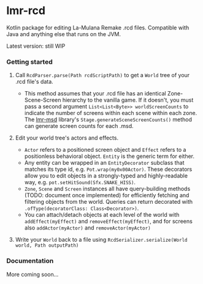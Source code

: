 # lmr-rcd
Kotlin package for editing La-Mulana Remake .rcd files. Compatible with Java and anything else that runs on the JVM.

Latest version: still WIP

### Getting started
1. Call `RcdParser.parse(Path rcdScriptPath)` to get a `World` tree of your .rcd file's data.
    * This method assumes that your .rcd file has an identical Zone-Scene-Screen hierarchy to the vanilla game.
        If it doesn't, you must pass a second argument `List<List<Byte>> worldScreenCounts` to indicate the number of screens within each scene within each zone.
        The [lmr-msd](https://github.com/halgorithm/lmr-msd) library's `Stage.generateSceneScreenCounts()` method can generate screen counts for each .msd.

2. Edit your world tree's actors and effects.
    * `Actor` refers to a positioned screen object and `Effect` refers to a positionless behavioral object. `Entity` is the generic term for either.
    * Any entity can be wrapped in an `EntityDecorator` subclass that matches its type id, e.g. `Pot.wrap(my0x00Actor)`.
        These decorators allow you to edit objects in a strongly-typed and highly-readable way, e.g. `pot.setHitSound(Sfx.SNAKE_HISS)`. 
    * `Zone`, `Scene` and `Screen` instances all have query-building methods (TODO: document once implemented) for efficiently fetching and filtering objects from the world.
        Queries can return decorated with `.ofType(decoratorClass: Class<Decorator>)`.
    * You can attach/detach objects at each level of the world with `addEffect(myEffect)` and `removeEffect(myEffect)`, and for screens also `addActor(myActor)` and `removeActor(myActor)`
    
3. Write your `World` back to a file using `RcdSerializer.serialize(World world, Path outputPath)`

### Documentation
More coming soon...